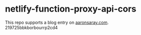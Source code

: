 # netlify-function-proxy-api-cors

This repo supports a blog entry on [aaronsaray.com](https://www.aaronsaray.com/2022/use-netlify-functions-to-proxy-api-for-cors).
219725bbkborbourrp2cd4